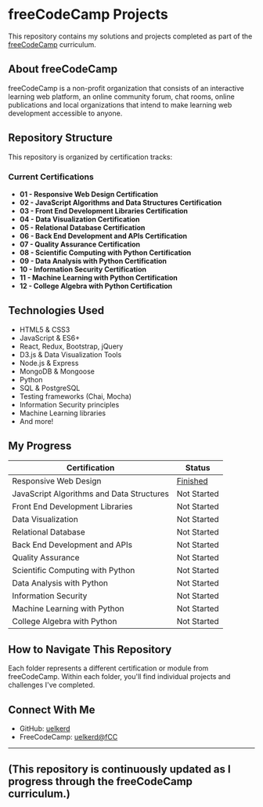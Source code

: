 # freeCodeCamp Projects

This repository contains my solutions and projects completed as part of the [freeCodeCamp](https://www.freecodecamp.org/) curriculum.

## About freeCodeCamp

freeCodeCamp is a non-profit organization that consists of an interactive learning web platform, an online community forum, chat rooms, online publications and local organizations that intend to make learning web development accessible to anyone.

## Repository Structure

This repository is organized by certification tracks:

### Current Certifications
- **01 - Responsive Web Design Certification**
- **02 - JavaScript Algorithms and Data Structures Certification**
- **03 - Front End Development Libraries Certification**
- **04 - Data Visualization Certification**
- **05 - Relational Database Certification**
- **06 - Back End Development and APIs Certification**
- **07 - Quality Assurance Certification**
- **08 - Scientific Computing with Python Certification**
- **09 - Data Analysis with Python Certification**
- **10 - Information Security Certification**
- **11 - Machine Learning with Python Certification**
- **12 - College Algebra with Python Certification**

## Technologies Used

- HTML5 & CSS3
- JavaScript & ES6+
- React, Redux, Bootstrap, jQuery
- D3.js & Data Visualization Tools
- Node.js & Express
- MongoDB & Mongoose
- Python
- SQL & PostgreSQL
- Testing frameworks (Chai, Mocha)
- Information Security principles
- Machine Learning libraries
- And more!

## My Progress

| Certification | Status |
|---------------|--------|
| Responsive Web Design | [Finished](https://www.freecodecamp.org/certification/uelkerd/responsive-web-design) |
| JavaScript Algorithms and Data Structures | Not Started |
| Front End Development Libraries | Not Started |
| Data Visualization | Not Started |
| Relational Database | Not Started |
| Back End Development and APIs | Not Started |
| Quality Assurance | Not Started |
| Scientific Computing with Python | Not Started |
| Data Analysis with Python | Not Started |
| Information Security | Not Started |
| Machine Learning with Python | Not Started |
| College Algebra with Python | Not Started |

## How to Navigate This Repository

Each folder represents a different certification or module from freeCodeCamp. Within each folder, you'll find individual projects and challenges I've completed.

## Connect With Me

- GitHub: [uelkerd](https://github.com/uelkerd)
- FreeCodeCamp: [uelkerd@fCC](https://www.freecodecamp.org/uelkerd)

---
(This repository is continuously updated as I progress through the freeCodeCamp curriculum.)
---
